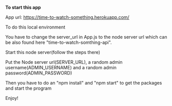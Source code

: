 **To start this app**

App url: https://time-to-watch-something.herokuapp.com/

To do this local environment

You have to change the server_url in App.js to the node server url which can be also found here "time-to-watch-somthing-api".

Start this node server(follow the steps there)

Put the Node server url(SERVER_URL), a random admin username(ADMIN_USERNAME) and a random admin password(ADMIN_PASSWORD)

Then you have to do an "npm install" and "npm start" to get the packages and start the program

Enjoy!